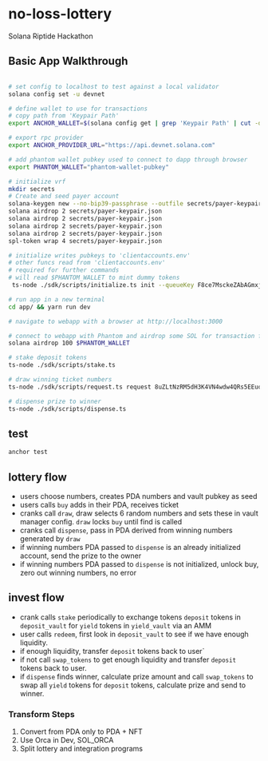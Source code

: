 # no-loss-lottery

Solana Riptide Hackathon

## Basic App Walkthrough

```bash

# set config to localhost to test against a local validator
solana config set -u devnet 

# define wallet to use for transactions
# copy path from 'Keypair Path'
export ANCHOR_WALLET=$(solana config get | grep 'Keypair Path' | cut -d ' ' -f3)

# export rpc provider
export ANCHOR_PROVIDER_URL="https://api.devnet.solana.com"

# add phantom wallet pubkey used to connect to dapp through browser
export PHANTOM_WALLET="phantom-wallet-pubkey"

# initialize vrf
mkdir secrets
# Create and seed payer account
solana-keygen new --no-bip39-passphrase --outfile secrets/payer-keypair.json
solana airdrop 2 secrets/payer-keypair.json
solana airdrop 2 secrets/payer-keypair.json
solana airdrop 2 secrets/payer-keypair.json
solana airdrop 2 secrets/payer-keypair.json
spl-token wrap 4 secrets/payer-keypair.json

# initialize writes pubkeys to 'clientaccounts.env'
# other funcs read from 'clientaccounts.env'
# required for further commands
# will read $PHANTOM_WALLET to mint dummy tokens
 ts-node ./sdk/scripts/initialize.ts init --queueKey F8ce7MsckeZAbAGmxjJNetxYXQa9mKr9nnrC3qKubyYy --userAddress $PHANTOM_WALLET

# run app in a new terminal
cd app/ && yarn run dev

# navigate to webapp with a browser at http://localhost:3000

# connect to webapp with Phantom and airdrop some SOL for transaction fees
solana airdrop 100 $PHANTOM_WALLET

# stake deposit tokens
ts-node ./sdk/scripts/stake.ts

# draw winning ticket numbers
ts-node ./sdk/scripts/request.ts request 8uZLtNzRM5dH3K4VN4wdw4QRs5EEuovGrSkzfmfyGYxZ --payer secrets/payer-keypair.json --rpcUrl https://api.devnet.solana.com --cluster devnet

# dispense prize to winner
ts-node ./sdk/scripts/dispense.ts
```

## test

```bash
anchor test
```

## lottery flow

- users choose numbers, creates PDA numbers and vault pubkey as seed
- users calls `buy` adds in their PDA, receives ticket
- cranks call `draw`, draw selects 6 random numbers and sets these in vault manager config. `draw` locks `buy` until find is called
- cranks call `dispense`, pass in PDA derived from winning numbers generated by `draw`
- if winning numbers PDA passed to `dispense` is an already initialized account, send the prize to the owner
- if winning numbers PDA passed to `dispense` is not initialized, unlock buy, zero out winning numbers, no error

## invest flow

- crank calls `stake` periodically to exchange tokens `deposit` tokens in `deposit_vault` for `yield` tokens in `yield_vault` via an AMM
- user calls `redeem`, first look in `deposit_vault` to see if we have enough liquidity.
- if enough liquidity, transfer `deposit` tokens back to user`
- if not call `swap_tokens` to get enough liquidity and transfer `deposit` tokens back to user.
- if `dispense` finds winner, calculate prize amount and call `swap_tokens` to swap all `yield` tokens for `deposit` tokens, calculate prize and send to winner.

### Transform Steps

1. Convert from PDA only to PDA + NFT
2. Use Orca in Dev, SOL_ORCA
3. Split lottery and integration programs

